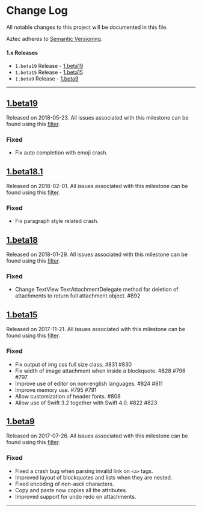 # Change Log
All notable changes to this project will be documented in this file.

Aztec adheres to [Semantic Versioning](http://semver.org/).

#### 1.x Releases
- `1.beta19` Release  - [1.beta19](#1.beta19)
- `1.beta15` Release  - [1.beta15](#1.beta15)
- `1.beta9` Release  - [1.beta9](#1.beta9)

---

## [1.beta19](https://github.com/wordpress-mobile/MediaPicker-iOS/releases/tag/1.beta19)
Released on 2018-05-23. All issues associated with this milestone can be found using this
[filter](https://github.com/wordpress-mobile/AztecEditor-iOS/issues?q=is%3Aopen+is%3Aissue+milestone%3A%22Version+1.0+Beta+19%22).

### Fixed

- Fix auto completion with emoji crash.

## [1.beta18.1](https://github.com/wordpress-mobile/MediaPicker-iOS/releases/tag/1.beta18.1)
Released on 2018-02-01. All issues associated with this milestone can be found using this
[filter](https://github.com/wordpress-mobile/AztecEditor-iOS/issues?q=is%3Aopen+is%3Aissue+milestone%3A%22Version+1.0+Beta+18.1%22).

### Fixed

- Fix paragraph style related crash.

## [1.beta18](https://github.com/wordpress-mobile/MediaPicker-iOS/releases/tag/1.beta18)
Released on 2018-01-29. All issues associated with this milestone can be found using this
[filter](https://github.com/wordpress-mobile/AztecEditor-iOS/issues?q=is%3Aopen+is%3Aissue+milestone%3A%22Version+1.0+Beta+18%22).

### Fixed

- Change TextView TextAttachmentDelegate method for deletion of attachments to return full attachment object. #892

## [1.beta15](https://github.com/wordpress-mobile/MediaPicker-iOS/releases/tag/1.beta15)
Released on 2017-11-21. All issues associated with this milestone can be found using this
[filter](https://github.com/wordpress-mobile/AztecEditor-iOS/issues?q=is%3Aopen+is%3Aissue+milestone%3A%22Version+1.0+Beta+15%22).

### Fixed
- Fix output of img css full size class. #831 #830
- Fix width of image attachment when inside a blockquote. #828 #796 #797
- Improve use of editor on non-english languages. #824 #811
- Improve memory use. #795 #791
- Allow customization of header fonts. #808
- Allow use of Swift 3.2 together with Swift 4.0. #822 #823

## [1.beta9](https://github.com/wordpress-mobile/MediaPicker-iOS/releases/tag/1.beta9)
Released on 2017-07-26. All issues associated with this milestone can be found using this
[filter](https://github.com/wordpress-mobile/AztecEditor-iOS/issues?q=is%3Aopen+is%3Aissue+milestone%3A%22Version+1.0+Beta+9%22).

### Fixed
- Fixed a crash bug when parsing invalid link on `<a>` tags.
- Improved layout of blockquotes and lists when they are nested.
- Fixed encoding of non-ascii characters.
- Copy and paste now copies all the attributes.
- Improved support for undo redo on attachments.

---
